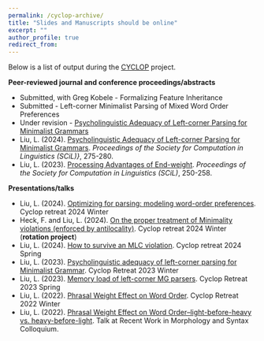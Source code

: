 ```yaml
---
permalink: /cyclop-archive/
title: "Slides and Manuscripts should be online"
excerpt: ""
author_profile: true
redirect_from:
---
```


Below is a list of output during the [CYCLOP](https://www.philol.uni-leipzig.de/en/institute-of-linguistics/research/ru-cyclic-optimization/computational-aspects-of-cyclic-optimization) project.


__Peer-reviewed journal and conference proceedings/abstracts__

- Submitted, with Greg Kobele - Formalizing Feature Inheritance
- Submitted - Left-corner Minimalist Parsing of Mixed Word Order Preferences
- Under revision - [Psycholinguistic Adequacy of Left-corner Parsing for Minimalist Grammars](/files/cyclop/LeiLiu-LC-1011.pdf)
- Liu, L. (2024). [Psycholinguistic Adequacy of Left-corner Parsing for Minimalist Grammars](https://openpublishing.library.umass.edu/scil/article/id/2161/). _Proceedings of the Society for Computation in Linguistics (SCiL)}_, 275-280.
- Liu, L. (2023). [Processing Advantages of End-weight](https://aclanthology.org/2023.scil-1.21/). _Proceedings of the Society for Computation in Linguistics (SCiL)_, 250-258.

__Presentations/talks__

- Liu, L. (2024). [Optimizing for parsing: modeling word-order preferences](/files/cyclop/Liu-24-retreat-winter.pdf). Cyclop retreat 2024 Winter
- Heck, F. and Liu, L. (2024). [On the proper treatment of Minimality violations (enforced by antilocality)](/files/cyclop/HeckLiu-24-retreat-winter.pdf). Cyclop retreat 2024 Winter (__rotation project__)
- Liu, L. (2024). [How to survive an MLC violation](/files/cyclop/Liu-24-retreat-spring.pdf). Cyclop retreat 2024 Spring
- Liu, L. (2023). [Psycholinguistic adequacy of left-corner parsing for Minimalist Grammar](/files/cyclop/Liu-23-retreat-winter.pdf). Cyclop Retreat 2023 Winter
- Liu, L. (2023). [Memory load of left-corner MG parsers](/files/cyclop/Liu-23-retreat-spring.pdf). Cyclop Retreat 2023 Spring
- Liu, L. (2022). [Phrasal Weight Effect on Word Order](/files/cyclop/Liu-22-retreat.pdf). Cyclop Retreat 2022 Winter
- Liu, L. (2022). [Phrasal Weight Effect on Word Order–light-before-heavy vs. heavy-before-light](/files/cyclop/Liu-22-colloq.pdf). Talk at Recent Work in Morphology and Syntax Colloquium.
